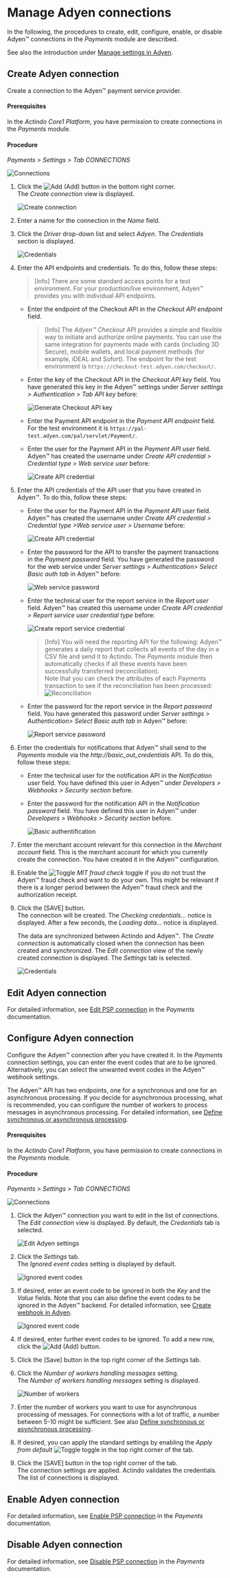 # Manage Adyen connections

In the following, the procedures to create, edit, configure, enable, or disable Adyen&trade; connections in the *Payments* module are described.  

See also the introduction under [Manage settings in Adyen](01_ManageAdyenSettings.md).


## Create Adyen connection
Create a connection to the Adyen&trade; payment service provider.

#### Prerequisites

In the *Actindo Core1 Platform*, you have permission to create connections in the *Payments* module.


#### Procedure

 *Payments > Settings > Tab CONNECTIONS*
 
 ![Connections](../../Assets/Screenshots/Payments/Settings/Settings.png "[Connections]")

1.  Click the ![Add](../../Assets/Icons/Plus01.png "[Add]") (Add) button in the bottom right corner.   
    The *Create connection* view is displayed.  

    ![Create connection](../../Assets/Screenshots/Adyen/Integration/CreateConnection.png "[Create connection]")

2.  Enter a name for the connection in the *Name* field.

3.  Click the *Driver* drop-down list and select *Adyen*. 
   The *Credentials* section is displayed.

    ![Credentials](../../Assets/Screenshots/Payments/Settings/CreateConnectionCredentials.png "[Credentials]")

4. Enter the API endpoints and credentials. To do this, follow these steps:
    > [Info] There are some standard access points for a test environment. For your production/live environment, Adyen&trade; provides you with individual API endpoints. 

    -  Enter the endpoint of the Checkout API in the *Checkout API endpoint* field. 

       > [Info] The *Adyen&trade; Checkout API* provides a simple and flexible way to initiate and authorize online payments. You can use the same integration for payments made with cards (including 3D Secure), mobile wallets, and local payment methods (for example, iDEAL and Sofort). The endpoint for the test environment is `https://checkout-test.adyen.com/checkout/`.

    - Enter the key of the Checkout API in the *Checkout API key* field. You have generated this key in the Adyen&trade; settings under *Server settings > Authentication > Tab API key* before:

       ![Generate Checkout API key](../../Assets/Screenshots/Adyen/Integration/AdyenAuthentication.png "[Generate Checkout API key]")

    -  Enter the Payment API endpoint in the *Payment API endpoint* field. For the test environment it is `https://pal-test.adyen.com/pal/servlet/Payment/`.

    - Enter the user for the Payment API in the *Payment API user* field. Adyen&trade; has created the username under *Create API credential > Credential type > Web service user* before:

        ![Create API credential](../../Assets/Screenshots/Adyen/Integration/AdyenCreateAPIcredential.png "[Create API credential]")
     
5. Enter the API credentials of the API user that you have created in Adyen&trade;. To do this, follow these steps:   

    - Enter the user for the Payment API in the *Payment API user* field. Adyen&trade; has created the username under *Create API credential > Credential type >Web service user > Username* before:

        ![Create API credential](../../Assets/Screenshots/Adyen/Integration/AdyenCreateAPIcredential.png "[Create API credential]")
    
    -  Enter the password for the API to transfer the payment transactions in the *Payment password* field. You have generated the password for the web service under *Server settings > Authentication> Select Basic auth tab* in Adyen&trade; before: 

        ![Web service password](../../Assets/Screenshots/Adyen/Integration/AdyenWebServicePassword.png "[Web service password]")

    -  Enter the technical user for the report service in the *Report user* field. Adyen&trade; has created this username under *Create API credential > Report service user credential type* before:

        ![Create report service credential](../../Assets/Screenshots/Adyen/Integration/AdyenReportServiceAPIcredential.png "[Create report service credential]")

        > [Info] You will need the reporting API for the following: Adyen&trade; generates a daily report that collects all events of the day in a CSV file and send it to Actindo. The *Payments* module then automatically checks if all these events have been successfully transferred (reconciliation).   
        Note that you can check the attributes of each Payments transaction to see if the reconciliation has been processed:
                 ![Reconciliation](../../Assets/Screenshots/Adyen/Integration/Reconciliation.png "[Reconciliation]")

    -  Enter the password for the report service in the *Report password* field. You have generated this password under *Server settings > Authentication> Select Basic auth tab* in Adyen&trade; before: 

        ![Report service password](../../Assets/Screenshots/Adyen/Integration/AdyenWebServicePassword.png "[Report service password]")
     
6. Enter the credentials for notifications that Adyen&trade; shall send to the *Payments* module via the *http://basic_out_credentials* API. <!---Stimmt der Name des APIs?--> To do this, follow these steps:   
      -  Enter the technical user for the notification API in the *Notification user* field. You have defined this user in Adyen&trade; under *Developers > Webhooks > Security section* before.

    -  Enter the password for the notification API in the *Notification password* field. You have defined this user in Adyen&trade; under *Developers > Webhooks > Security section* before.

        ![Basic authentification](../../Assets/Screenshots/Adyen/Integration/BasicAuthentification.png "[Basic authentification]")

7. Enter the merchant account relevant for this connection in the *Merchant account* field. This is the merchant account for which you currently create the connection. You have created it in the Adyen&trade; configuration.
    
8. Enable the ![Toggle](../../Assets/Icons/Toggle.png "[Toggle]") *MIT fraud check* toggle if you do not trust the Adyen&trade; fraud check and want to do your own. This might be relevant if there is a longer period between the Adyen&trade; fraud check and the authorization receipt. 

9. Click the [SAVE] button.   
   The connection will be created. The *Checking credentials...* notice is displayed. After a few seconds, the *Loading data...* notice is displayed.

    The data are synchronized between Actindo and Adyen&trade;. The *Create connection* is automatically closed when the connection has been created and synchronized. The *Edit connection* view of the newly created connection is displayed. The *Settings* tab is selected.

    ![Credentials](../../Assets/Screenshots/Adyen/Integration/EditConnectionSettings.png "[Credentials]")



## Edit Adyen connection

For detailed information, see [Edit PSP connection](../../Payments/Integration/01_ManageConnection.md#edit-psp-connection) in the *Payments* documentation.



## Configure Adyen connection

Configure the Adyen&trade; connection after you have created it. In the *Payments* connection settings, you can enter the event codes that are to be ignored. Alternatively, you can select the unwanted event codes in the Adyen&trade; webhook settings. 

The Adyen&trade; API has two endpoints, one for a synchronous and one for an asynchronous processing. If you decide for asynchronous processing, what is recommended, you can configure the number of workers to process messages in asynchronous processing. For detailed information, see [Define synchronous or asynchronous processing](./01_ManageAdyenSettings.md#define-synchronous-or-asynchronous-processing).


#### Prerequisites

In the *Actindo Core1 Platform*, you have permission to create connections in the *Payments* module.


#### Procedure

*Payments > Settings > Tab CONNECTIONS*
 
 ![Connections](../../Assets/Screenshots/Payments/Settings/Settings.png "[Connections]")

 1. Click the Adyen&trade; connection you want to edit in the list of connections.   
   The *Edit connection* view is displayed. By default, the *Credentials* tab is selected.

    ![Edit Adyen settings](../../Assets/Screenshots/Adyen/Integration/EditCredentials.png "[Edit Adyen credentials]")

2. Click the *Settings* tab.   
  The *Ignored event codes* setting is displayed by default.

   ![Ignored event codes](../../Assets/Screenshots/Adyen/Integration/IgnoredEventCode.png "[Ignored event codes]")

3. If desired, enter an event code to be ignored in both the *Key* and the *Value* fields. Note that you can also define the event codes to be ignored in the Adyen&trade; backend. For detailed information, see [Create webhook in Adyen](./01_ManageAdyenSettings.md#create-adyen-webhook).
    
    ![Ignored event code](../../Assets/Screenshots/Adyen/Integration/IgnoredEventCodeDone.png "[Ignored event code]")

4. If desired, enter further event codes to be ignored. To add a new row, click the ![Add](../../Assets/Icons/Plus04.png "[Add]") (Add) button. 

5. Click the [Save] button in the top right corner of the *Settings* tab.

5. Click the *Number of workers handling messages* setting.   
   The *Number of workers handling messages* setting is displayed. 

   ![Number of workers](../../Assets/Screenshots/Adyen/Integration/NumberOfWorkers.png "[Number of workers]")

6. Enter the number of workers you want to use for asynchronous processing of messages. For connections with a lot of traffic, a number between 5-10 might be sufficient. See also [Define synchronous or asynchronous processing](01_ManageAdyenSettings.md#define-synchronous-or-asynchronous-processing).

7. If desired, you can apply the standard settings by enabling the *Apply from default* ![Toggle](../../Assets/Icons/Toggle.png "[Toggle]") toggle in the top right corner of the tab.

8. Click the [SAVE] button in the top right corner of the tab.   
   The connection settings are applied. Actindo validates the credentials. The list of connections is displayed.



## Enable Adyen connection

For detailed information, see [Enable PSP connection](../../Payments/Integration/01_ManageConnection.md#enable-psp-connection) in the *Payments* documentation.



## Disable Adyen connection

For detailed information, see [Disable PSP connection](../../Payments/Integration/01_ManageConnection.md#disable-psp-connection) in the *Payments* documentation.